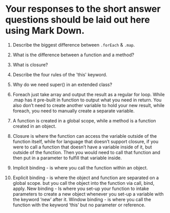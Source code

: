 # Your responses to the short answer questions should be laid out here using Mark Down.
1. Describe the biggest difference between `.forEach` & `.map`.
2. What is the difference between a function and a method?
3. What is closure?
4. Describe the four rules of the 'this' keyword.
5. Why do we need super() in an extended class?

1. Foreach just take array and output the result as a regular for loop. While .map has it pre-built in function to output what you need in return. You also don’t need to create another variable to hold your new result, while foreach, you need to manually create a separate variable.
2. A function is created in a global scope, while a method is a function created in an object.
3. Closure is where the function can access the variable outside of the function itself, while for language that doesn’t support closure, if you were to call a function that doesn’t have a variable inside of it, but outside of the function. Then you would need to call that function and then put in a parameter to fulfill that variable inside.
4. Implicit binding - is where you call the function within an object.
5. Explicit binding - is where the object and function are separated on a global scope. but you call the object into the function via call, bind, apply.
   New binding - Is where you set-up your function to intake parameters to create a new object whenever you set-up a variable with the keyword ‘new’ after it.
   Window binding - is where you call the function with the keyword ‘this’ but no parameter or reference. 